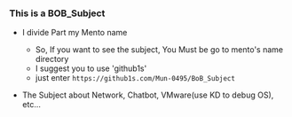 ### This is a BOB_Subject

* I divide Part my Mento name
    * So, If you want to see the subject, You Must be go to mento's name directory
    * I suggest you to use 'github1s'
    * just enter ```https://github1s.com/Mun-0495/BoB_Subject```

* The Subject about Network, Chatbot, VMware(use KD to debug OS), etc...

